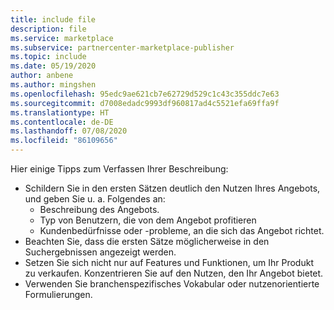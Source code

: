 ```yaml
---
title: include file
description: file
ms.service: marketplace
ms.subservice: partnercenter-marketplace-publisher
ms.topic: include
ms.date: 05/19/2020
author: anbene
ms.author: mingshen
ms.openlocfilehash: 95edc9ae621cb7e62729d529c1c43c355ddc7e63
ms.sourcegitcommit: d7008edadc9993df960817ad4c5521efa69ffa9f
ms.translationtype: HT
ms.contentlocale: de-DE
ms.lasthandoff: 07/08/2020
ms.locfileid: "86109656"
---
```

Hier einige Tipps zum Verfassen Ihrer Beschreibung:

- Schildern Sie in den ersten Sätzen deutlich den Nutzen Ihres Angebots, und geben Sie u. a. Folgendes an:
  - Beschreibung des Angebots.
  - Typ von Benutzern, die von dem Angebot profitieren
  - Kundenbedürfnisse oder -probleme, an die sich das Angebot richtet.
- Beachten Sie, dass die ersten Sätze möglicherweise in den Suchergebnissen angezeigt werden.
- Setzen Sie sich nicht nur auf Features und Funktionen, um Ihr Produkt zu verkaufen. Konzentrieren Sie auf den Nutzen, den Ihr Angebot bietet.
- Verwenden Sie branchenspezifisches Vokabular oder nutzenorientierte Formulierungen.
